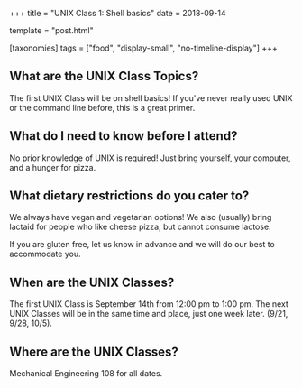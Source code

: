 +++
title = "UNIX Class 1: Shell basics"
date = 2018-09-14

template = "post.html"

[taxonomies]
tags = ["food", "display-small", "no-timeline-display"]
+++

<!-- more -->

## What are the UNIX Class Topics?

The first UNIX Class will be on shell basics! If you've never really used UNIX or the command line before, this is a great primer.

## What do I need to know before I attend?

No prior knowledge of UNIX is required! Just bring yourself, your computer, and a hunger for pizza.

## What dietary restrictions do you cater to?

We always have vegan and vegetarian options! We also (usually) bring lactaid for people who like cheese pizza, but cannot consume lactose. 

If you are gluten free, let us know in advance and we will do our best to accommodate you.

## When are the UNIX Classes?
The first UNIX Class is September 14th from 12:00 pm to 1:00 pm. The next UNIX Classes will be in the same time and place, just one week later. (9/21, 9/28, 10/5).

## Where are the UNIX Classes?
Mechanical Engineering 108 for all dates.
